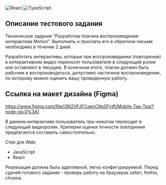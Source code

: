 ![React](https://badges.aleen42.com/src/react.svg) ![TypeScript](https://badges.aleen42.com/src/typescript.svg)
## Описание тестового задания
Техническое задание “Разработка плагина воспроизведения интерактива Motion”. 
Выполнить и прислать его в обратном письме необходимо в течениe 2 дней.

Разработать интерактивы, которые при воспроизведении (повторении) в интерактивном видео переносят пользователя в следующий ролик или оставляют в текущем. В конечном итоге, плагин должен быть рабочим и воспроизводиться, допустимо частичное воспроизведение, по которому можно оценить вашу проведенную работу.  
## Ссылка на макет дизайна (Figma)
https://www.figma.com/file/j3N2VFJFCqenCKe0Fjrtfl/Mobile-Tap-Test?node-id=0%3A1

В данном интерактиве пользователь при нажатии переходит в следующий видеоролик.
Критерии оценки точности повторения предлагается составить самостоятельно. 

Стек для Web:
- JavaScript
- React

Реализация должна быть адаптивной, легко конфигурируемой. Перед сдачей готового задания - проверь работу на браузерах safari, firefox, chrome. 
